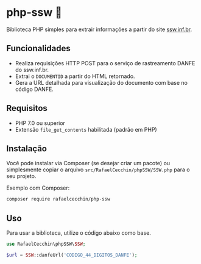 # php-ssw 🚚

Biblioteca PHP simples para extrair informações a partir do site [ssw.inf.br](https://ssw.inf.br).

## Funcionalidades

- Realiza requisições HTTP POST para o serviço de rastreamento DANFE do ssw.inf.br.
- Extrai o `DOCUMENTID` a partir do HTML retornado.
- Gera a URL detalhada para visualização do documento com base no código DANFE.

## Requisitos

- PHP 7.0 ou superior
- Extensão `file_get_contents` habilitada (padrão em PHP)

## Instalação

Você pode instalar via Composer (se desejar criar um pacote) ou simplesmente copiar o arquivo `src/RafaelCecchin/phpSSW/SSW.php` para o seu projeto.

Exemplo com Composer:

```bash
composer require rafaelcecchin/php-ssw
```

## Uso

Para usar a biblioteca, utilize o código abaixo como base.

```php
use RafaelCecchin\phpSSW\SSW;

$url = SSW::danfeUrl('CODIGO_44_DIGITOS_DANFE');
```
